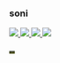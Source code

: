 <h3>soni</h3>


<a href="https://music.apple.com/kr/album/a-book-of-love/1625847626?i=1625847851&l=en"><img src="https://img.shields.io/badge/-FA243C?style=flat&logo=Apple Music&logoColor=white"/>
<img src="https://img.shields.io/badge/-8D1F89?style=flat&logo=Adobe XD&logoColor=FFFFFF"/> 
<a href="https://www.figma.new"><img src="https://img.shields.io/badge/-000000?style=flat&logo=figma&logoColor=FFFFFF"/>
<a href="https://blog.naver.com/lkosoqpmmmm"><img src="https://img.shields.io/badge/blog-2D8C3C?style=flat&logo=bitdefender&logoColor=white&link=https://blog.naver.com/lkosoqpmmmm"/>


![fav](./p.png)
